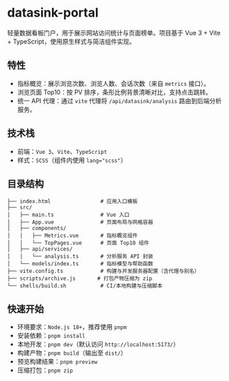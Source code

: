 # datasink-portal

轻量数据看板门户，用于展示网站访问统计与页面榜单。项目基于 Vue 3 + Vite + TypeScript，使用原生样式与简洁组件实现。

## 特性
- 指标概览：展示浏览次数、浏览人数、会话次数（来自 `metrics` 接口）。
- 浏览页面 Top10：按 PV 排序，条形比例背景清晰对比，支持点击跳转。
- 统一 API 代理：通过 `vite` 代理将 `/api/datasink/analysis` 路由到后端分析服务。

## 技术栈
- 前端：`Vue 3`、`Vite`、`TypeScript`
- 样式：`SCSS`（组件内使用 `lang="scss"`）

## 目录结构
```
├── index.html                # 应用入口模板
├── src/
│   ├── main.ts               # Vue 入口
│   ├── App.vue               # 页面布局与网格容器
│   ├── components/
│   │   ├── Metrics.vue       # 指标概览组件
│   │   └── TopPages.vue      # 页面 Top10 组件
│   ├── api/services/
│   │   └── analysis.ts       # 分析服务 API 封装
│   └── models/index.ts       # 指标模型与帮助函数
├── vite.config.ts            # 构建与开发服务器配置（含代理与别名）
├── scripts/archive.js       # 打包产物压缩为 zip
└── shells/build.sh           # CI/本地构建与压缩脚本
```

## 快速开始
- 环境要求：`Node.js 18+`，推荐使用 `pnpm`
- 安装依赖：`pnpm install`
- 本地开发：`pnpm dev`（默认访问 `http://localhost:5173/`）
- 构建产物：`pnpm build`（输出至 `dist/`）
- 预览构建结果：`pnpm preview`
- 压缩打包：`pnpm zip`
